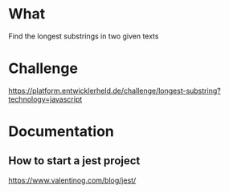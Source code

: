 
# What
Find the longest substrings in two given texts

# Challenge
https://platform.entwicklerheld.de/challenge/longest-substring?technology=javascript

# Documentation
## How to start a jest project
https://www.valentinog.com/blog/jest/
